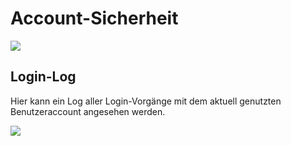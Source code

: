 # Account-Sicherheit

![](../../assets/musdb/benutzer/User-Sicherheit.avif)

## Login-Log

Hier kann ein Log aller Login-Vorgänge mit dem aktuell genutzten Benutzeraccount angesehen werden.

![](../../assets/musdb/benutzer/User-Sicherheit-Login-Log.avif)
